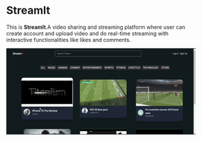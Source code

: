 # StreamIt

This is **StreamIt**.A video sharing and streaming platform where user can create account and upload video and do real-time streaming with interactive functionalities like likes and comments.

![StreamIt Demo](streamit.gif)
